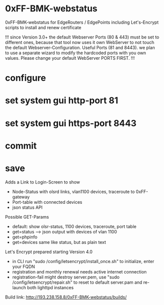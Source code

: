 # 0xFF-BMK-webstatus
0xFF-BMK-webstatus for EdgeRouters / EdgePoints
including Let's-Encrypt scripts to install and renew certificate

!!! since Version 3.0+ the default Webserver Ports (80 & 443) must be set to different ones, because that tool now uses it own WebServer to not touch the default Webserver-Configuration. Useful Ports (81 and 8443). we plan to use a separate wizard to modify the hardcoded ports with you own values. Please change your default WebServer PORTS FIRST. !!!
# configure
# set system gui http-port 81
# set system gui https-port 8443
# commit
# save

Adds a Link to Login-Screen to show
- Node-Status with olsrd links, vlan1100 devices, traceroute to 0xFF-gateway
- Port-table with connected devices
- json status API

Possible GET-Params
- default: show olsr-status, 1100 devices, traceroute, port table
- get=status --> json output with devices of vlan 1100
- get=phpinfo
- get=devices same like status, but as plain text

Let's Encrypt prepared starting Version 4.0
- in CLI run "sudo /config/letsencrypt/install_once.sh" to initialize, enter your FQDN
- registration and monthly renewal needs active internet connection
- registration-fail might destroy server.pem, use "sudo /config/letsencrypt/repair.sh" 
  to reset to default server.pam and re-launch both lighttpd instances

Build link: http://193.238.158.8/0xFF-BMK-webstatus/builds/
